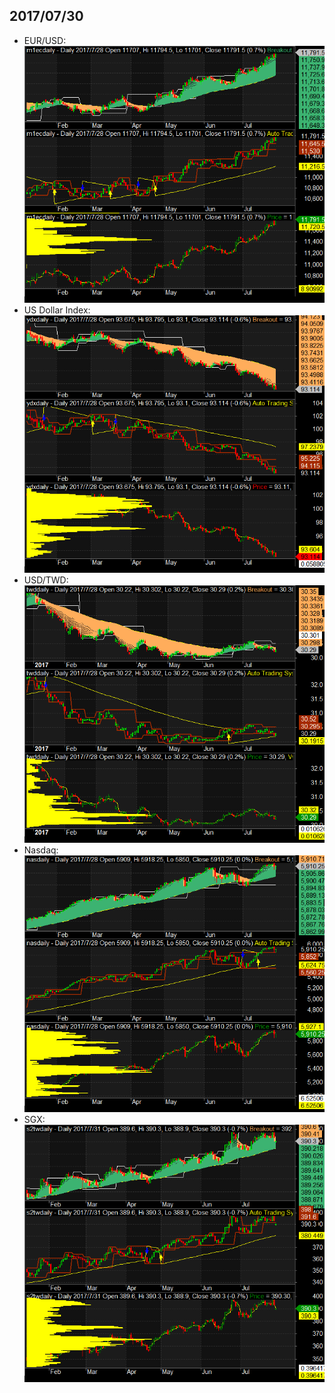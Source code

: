 ## 2017/07/30 ##
* EUR/USD:
![OP](imgs/20170730_m1ec.png "")
* US Dollar Index:
![OP](imgs/20170730_ydx.png "")
* USD/TWD:
![OP](imgs/20170730_twd.png "")
* Nasdaq:
![OP](imgs/20170730_nas.png "")
* SGX:
![OP](imgs/20170730_sgx.png "")

